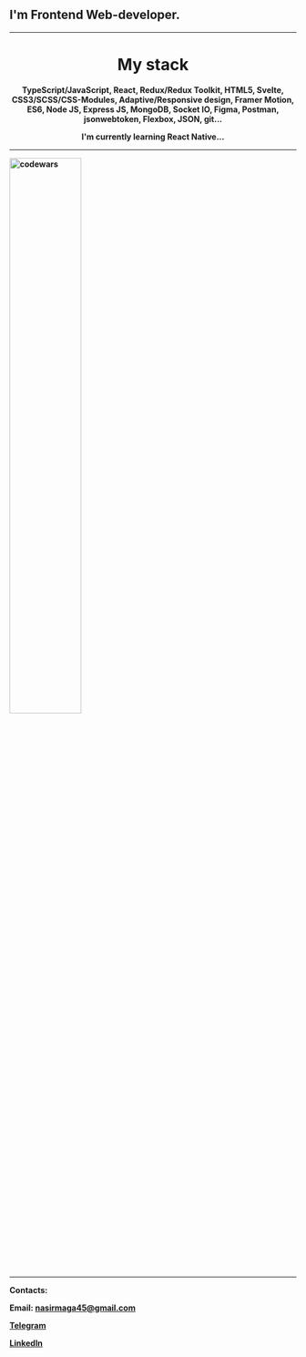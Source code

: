 
## I'm Frontend Web-developer.

<hr />

<h1 align="center">My stack</h1> 
<b><p align="center">TypeScript/JavaScript, React, Redux/Redux Toolkit, HTML5, Svelte, CSS3/SCSS/CSS-Modules, Adaptive/Responsive design, Framer Motion, ES6, Node JS, Express JS, MongoDB, Socket IO, Figma, Postman, jsonwebtoken, Flexbox, JSON, git...</ p><b>
<p align="center">I'm currently learning React Native...</p>

<hr />

<img alt="codewars" width="50%" align="center" src="https://www.codewars.com/users/Muhammad-Nasyr/badges/large" />

<hr />

Contacts:

Email: nasirmaga45@gmail.com

[Telegram](https://t.me/m_nasyr)

[LinkedIn](https://www.linkedin.com/in/darrowv/)
